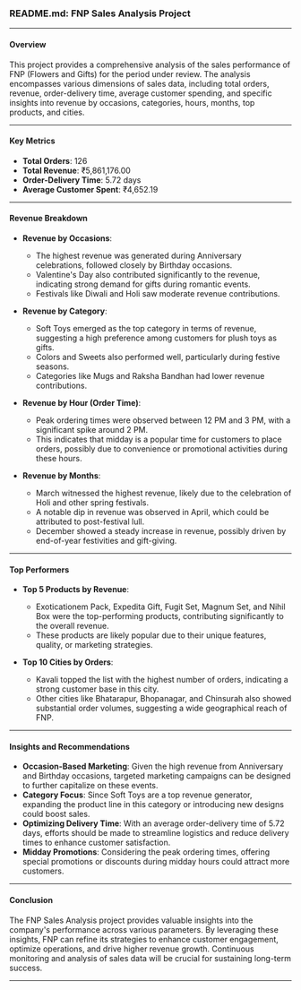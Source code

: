 ### README.md: FNP Sales Analysis Project

---

#### Overview
This project provides a comprehensive analysis of the sales performance of FNP (Flowers and Gifts) for the period under review. The analysis encompasses various dimensions of sales data, including total orders, revenue, order-delivery time, average customer spending, and specific insights into revenue by occasions, categories, hours, months, top products, and cities.

---

#### Key Metrics
- **Total Orders**: 126
- **Total Revenue**: ₹5,861,176.00
- **Order-Delivery Time**: 5.72 days
- **Average Customer Spent**: ₹4,652.19

---

#### Revenue Breakdown
- **Revenue by Occasions**:
  - The highest revenue was generated during Anniversary celebrations, followed closely by Birthday occasions.
  - Valentine's Day also contributed significantly to the revenue, indicating strong demand for gifts during romantic events.
  - Festivals like Diwali and Holi saw moderate revenue contributions.

- **Revenue by Category**:
  - Soft Toys emerged as the top category in terms of revenue, suggesting a high preference among customers for plush toys as gifts.
  - Colors and Sweets also performed well, particularly during festive seasons.
  - Categories like Mugs and Raksha Bandhan had lower revenue contributions.

- **Revenue by Hour (Order Time)**:
  - Peak ordering times were observed between 12 PM and 3 PM, with a significant spike around 2 PM.
  - This indicates that midday is a popular time for customers to place orders, possibly due to convenience or promotional activities during these hours.

- **Revenue by Months**:
  - March witnessed the highest revenue, likely due to the celebration of Holi and other spring festivals.
  - A notable dip in revenue was observed in April, which could be attributed to post-festival lull.
  - December showed a steady increase in revenue, possibly driven by end-of-year festivities and gift-giving.

---

#### Top Performers
- **Top 5 Products by Revenue**:
  - Exoticationem Pack, Expedita Gift, Fugit Set, Magnum Set, and Nihil Box were the top-performing products, contributing significantly to the overall revenue.
  - These products are likely popular due to their unique features, quality, or marketing strategies.

- **Top 10 Cities by Orders**:
  - Kavali topped the list with the highest number of orders, indicating a strong customer base in this city.
  - Other cities like Bhatarapur, Bhopanagar, and Chinsurah also showed substantial order volumes, suggesting a wide geographical reach of FNP.

---

#### Insights and Recommendations
- **Occasion-Based Marketing**: Given the high revenue from Anniversary and Birthday occasions, targeted marketing campaigns can be designed to further capitalize on these events.
- **Category Focus**: Since Soft Toys are a top revenue generator, expanding the product line in this category or introducing new designs could boost sales.
- **Optimizing Delivery Time**: With an average order-delivery time of 5.72 days, efforts should be made to streamline logistics and reduce delivery times to enhance customer satisfaction.
- **Midday Promotions**: Considering the peak ordering times, offering special promotions or discounts during midday hours could attract more customers.

---

#### Conclusion
The FNP Sales Analysis project provides valuable insights into the company's performance across various parameters. By leveraging these insights, FNP can refine its strategies to enhance customer engagement, optimize operations, and drive higher revenue growth. Continuous monitoring and analysis of sales data will be crucial for sustaining long-term success.

---
